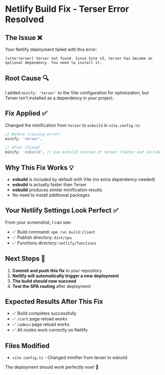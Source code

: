 # Netlify Build Fix - Terser Error Resolved

## The Issue ❌
Your Netlify deployment failed with this error:
```
[vite:terser] terser not found. Since Vite v3, terser has become an optional dependency. You need to install it.
```

## Root Cause 🔍
I added `minify: 'terser'` to the Vite configuration for optimization, but Terser isn't installed as a dependency in your project.

## Fix Applied ✅
Changed the minification from `terser` to `esbuild` in `vite.config.ts`:
```javascript
// Before (causing error)
minify: 'terser',

// After (fixed)
minify: 'esbuild', // Use esbuild instead of terser (faster and included by default)
```

## Why This Fix Works 💡
- **esbuild** is included by default with Vite (no extra dependency needed)
- **esbuild** is actually faster than Terser
- **esbuild** produces similar minification results
- No need to install additional packages

## Your Netlify Settings Look Perfect ✅
From your screenshot, I can see:
- ✅ Build command: `npm run build:client`
- ✅ Publish directory: `dist/spa`
- ✅ Functions directory: `netlify/functions`

## Next Steps 🚀
1. **Commit and push this fix** to your repository
2. **Netlify will automatically trigger a new deployment**
3. **The build should now succeed**
4. **Test the SPA routing** after deployment

## Expected Results After This Fix
- ✅ Build completes successfully
- ✅ `/cart` page reload works
- ✅ `/admin` page reload works
- ✅ All routes work correctly on Netlify

## Files Modified
- `vite.config.ts` - Changed minifier from terser to esbuild

The deployment should work perfectly now! 🎉